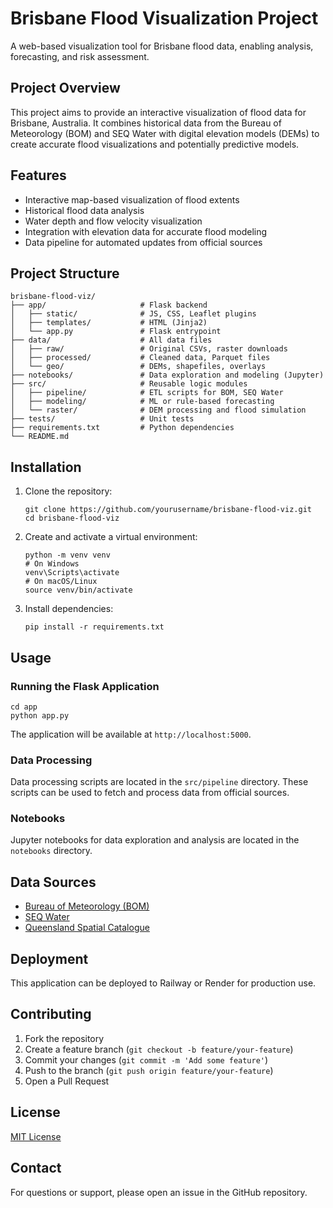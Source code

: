 # Brisbane Flood Visualization Project

A web-based visualization tool for Brisbane flood data, enabling analysis, forecasting, and risk assessment.

## Project Overview

This project aims to provide an interactive visualization of flood data for Brisbane, Australia. It combines historical data from the Bureau of Meteorology (BOM) and SEQ Water with digital elevation models (DEMs) to create accurate flood visualizations and potentially predictive models.

## Features

- Interactive map-based visualization of flood extents
- Historical flood data analysis
- Water depth and flow velocity visualization
- Integration with elevation data for accurate flood modeling
- Data pipeline for automated updates from official sources

## Project Structure

```
brisbane-flood-viz/
├── app/                     # Flask backend
│   ├── static/              # JS, CSS, Leaflet plugins
│   ├── templates/           # HTML (Jinja2)
│   └── app.py               # Flask entrypoint
├── data/                    # All data files
│   ├── raw/                 # Original CSVs, raster downloads
│   ├── processed/           # Cleaned data, Parquet files
│   └── geo/                 # DEMs, shapefiles, overlays
├── notebooks/               # Data exploration and modeling (Jupyter)
├── src/                     # Reusable logic modules
│   ├── pipeline/            # ETL scripts for BOM, SEQ Water
│   ├── modeling/            # ML or rule-based forecasting
│   └── raster/              # DEM processing and flood simulation
├── tests/                   # Unit tests
├── requirements.txt         # Python dependencies
└── README.md
```

## Installation

1. Clone the repository:
   ```
   git clone https://github.com/yourusername/brisbane-flood-viz.git
   cd brisbane-flood-viz
   ```

2. Create and activate a virtual environment:
   ```
   python -m venv venv
   # On Windows
   venv\Scripts\activate
   # On macOS/Linux
   source venv/bin/activate
   ```

3. Install dependencies:
   ```
   pip install -r requirements.txt
   ```

## Usage

### Running the Flask Application

```
cd app
python app.py
```

The application will be available at `http://localhost:5000`.

### Data Processing

Data processing scripts are located in the `src/pipeline` directory. These scripts can be used to fetch and process data from official sources.

### Notebooks

Jupyter notebooks for data exploration and analysis are located in the `notebooks` directory.

## Data Sources

- [Bureau of Meteorology (BOM)](http://www.bom.gov.au/)
- [SEQ Water](https://www.seqwater.com.au/)
- [Queensland Spatial Catalogue](https://qldspatial.information.qld.gov.au/)

## Deployment

This application can be deployed to Railway or Render for production use.

## Contributing

1. Fork the repository
2. Create a feature branch (`git checkout -b feature/your-feature`)
3. Commit your changes (`git commit -m 'Add some feature'`)
4. Push to the branch (`git push origin feature/your-feature`)
5. Open a Pull Request

## License

[MIT License](LICENSE)

## Contact

For questions or support, please open an issue in the GitHub repository.

